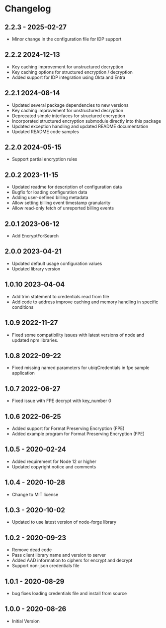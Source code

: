 # Changelog

## 2.2.3 - 2025-02-27
* Minor change in the configuration file for IDP support

## 2.2.2 2024-12-13
* Key caching improvement for unstructured decryption
* Key caching options for structured encryption / decryption
* Added support for IDP integration using Okta and Entra


## 2.2.1 2024-08-14
* Updated several package dependencies to new versions
* Key caching improvement for unstructured decryption
* Deprecated simple interfaces for structured encryption
* Incorporated structured encryption submodule directly into this package
* Updated exception handling and updated README documentation
* Updated README code samples



## 2.2.0 2024-05-15
* Support partial encryption rules


## 2.0.2 2023-11-15
* Updated readme for description of configuration data
* Bugfix for loading configuration data
* Adding user-defined billing metadata
* Allow setting billing event timestamp granularity
* Allow read-only fetch of unreported billing events

## 2.0.1 2023-06-12
* Add EncryptForSearch

## 2.0.0 2023-04-21
* Updated default usage configuration values
* Updated library version

## 1.0.10 2023-04-04
* Add trim statement to credentials read from file
* Add code to address improve caching and memory handling in specific conditions

## 1.0.9 2022-11-27
* Fixed some compatibility issues with latest versions of node and updated
  npm libraries.

## 1.0.8 2022-09-22
* Fixed missing named parameters for ubiqCredentials in fpe sample application

## 1.0.7 2022-06-27
* Fixed issue with FPE decrypt with key_number 0

## 1.0.6 2022-06-25
* Added support for Format Preserving Encryption (FPE)
* Added example program for Format Preserving Encryption (FPE)

## 1.0.5 - 2020-02-24
* Added requirement for Node 12 or higher
* Updated copyright notice and comments

## 1.0.4 - 2020-10-28
* Change to MIT license

## 1.0.3 - 2020-10-02
* Updated to use latest version of node-forge library

## 1.0.2 - 2020-09-23
* Remove dead code
* Pass client library name and version to server
* Added AAD information to ciphers for encrypt and decrypt
* Support non-json credentials file

## 1.0.1 - 2020-08-29
* bug fixes loading credentials file and install from source

## 1.0.0 - 2020-08-26
* Initial Version
